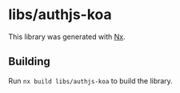 # libs/authjs-koa

This library was generated with [Nx](https://nx.dev).

## Building

Run `nx build libs/authjs-koa` to build the library.
